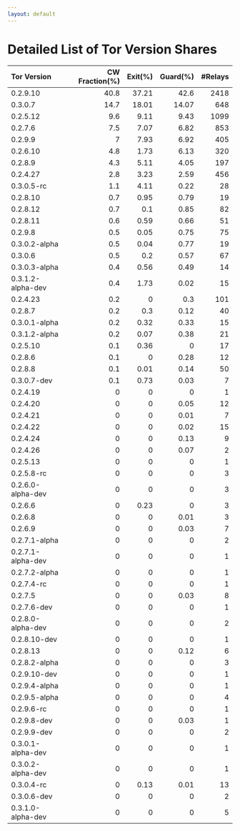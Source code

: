 ```yaml
---
layout: default
---
```



# Detailed List of Tor Version Shares

| Tor Version       |   CW Fraction(%) |   Exit(%) |   Guard(%) |   #Relays |
|:------------------|-----------------:|----------:|-----------:|----------:|
| 0.2.9.10          |             40.8 |     37.21 |      42.6  |      2418 |
| 0.3.0.7           |             14.7 |     18.01 |      14.07 |       648 |
| 0.2.5.12          |              9.6 |      9.11 |       9.43 |      1099 |
| 0.2.7.6           |              7.5 |      7.07 |       6.82 |       853 |
| 0.2.9.9           |              7   |      7.93 |       6.92 |       405 |
| 0.2.6.10          |              4.8 |      1.73 |       6.13 |       320 |
| 0.2.8.9           |              4.3 |      5.11 |       4.05 |       197 |
| 0.2.4.27          |              2.8 |      3.23 |       2.59 |       456 |
| 0.3.0.5-rc        |              1.1 |      4.11 |       0.22 |        28 |
| 0.2.8.10          |              0.7 |      0.95 |       0.79 |        19 |
| 0.2.8.12          |              0.7 |      0.1  |       0.85 |        82 |
| 0.2.8.11          |              0.6 |      0.59 |       0.66 |        51 |
| 0.2.9.8           |              0.5 |      0.05 |       0.75 |        75 |
| 0.3.0.2-alpha     |              0.5 |      0.04 |       0.77 |        19 |
| 0.3.0.6           |              0.5 |      0.2  |       0.57 |        67 |
| 0.3.0.3-alpha     |              0.4 |      0.56 |       0.49 |        14 |
| 0.3.1.2-alpha-dev |              0.4 |      1.73 |       0.02 |        15 |
| 0.2.4.23          |              0.2 |      0    |       0.3  |       101 |
| 0.2.8.7           |              0.2 |      0.3  |       0.12 |        40 |
| 0.3.0.1-alpha     |              0.2 |      0.32 |       0.33 |        15 |
| 0.3.1.2-alpha     |              0.2 |      0.07 |       0.38 |        21 |
| 0.2.5.10          |              0.1 |      0.36 |       0    |        17 |
| 0.2.8.6           |              0.1 |      0    |       0.28 |        12 |
| 0.2.8.8           |              0.1 |      0.01 |       0.14 |        50 |
| 0.3.0.7-dev       |              0.1 |      0.73 |       0.03 |         7 |
| 0.2.4.19          |              0   |      0    |       0    |         1 |
| 0.2.4.20          |              0   |      0    |       0.05 |        12 |
| 0.2.4.21          |              0   |      0    |       0.01 |         7 |
| 0.2.4.22          |              0   |      0    |       0.02 |        15 |
| 0.2.4.24          |              0   |      0    |       0.13 |         9 |
| 0.2.4.26          |              0   |      0    |       0.07 |         2 |
| 0.2.5.13          |              0   |      0    |       0    |         1 |
| 0.2.5.8-rc        |              0   |      0    |       0    |         3 |
| 0.2.6.0-alpha-dev |              0   |      0    |       0    |         3 |
| 0.2.6.6           |              0   |      0.23 |       0    |         3 |
| 0.2.6.8           |              0   |      0    |       0.01 |         3 |
| 0.2.6.9           |              0   |      0    |       0.03 |         7 |
| 0.2.7.1-alpha     |              0   |      0    |       0    |         2 |
| 0.2.7.1-alpha-dev |              0   |      0    |       0    |         1 |
| 0.2.7.2-alpha     |              0   |      0    |       0    |         1 |
| 0.2.7.4-rc        |              0   |      0    |       0    |         1 |
| 0.2.7.5           |              0   |      0    |       0.03 |         8 |
| 0.2.7.6-dev       |              0   |      0    |       0    |         1 |
| 0.2.8.0-alpha-dev |              0   |      0    |       0    |         2 |
| 0.2.8.10-dev      |              0   |      0    |       0    |         1 |
| 0.2.8.13          |              0   |      0    |       0.12 |         6 |
| 0.2.8.2-alpha     |              0   |      0    |       0    |         3 |
| 0.2.9.10-dev      |              0   |      0    |       0    |         1 |
| 0.2.9.4-alpha     |              0   |      0    |       0    |         1 |
| 0.2.9.5-alpha     |              0   |      0    |       0    |         4 |
| 0.2.9.6-rc        |              0   |      0    |       0    |         1 |
| 0.2.9.8-dev       |              0   |      0    |       0.03 |         1 |
| 0.2.9.9-dev       |              0   |      0    |       0    |         2 |
| 0.3.0.1-alpha-dev |              0   |      0    |       0    |         1 |
| 0.3.0.2-alpha-dev |              0   |      0    |       0    |         1 |
| 0.3.0.4-rc        |              0   |      0.13 |       0.01 |        13 |
| 0.3.0.6-dev       |              0   |      0    |       0    |         2 |
| 0.3.1.0-alpha-dev |              0   |      0    |       0    |         5 |
